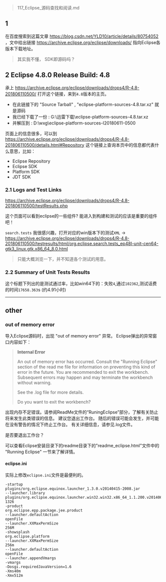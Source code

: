 > 117_Eclipse_源码查找和阅读.md

## 1

在百度搜索到这篇文章 <https://blog.csdn.net/YLD10/article/details/80754052> ，文中给出链接 <https://archive.eclipse.org/eclipse/downloads/> 指向Eclipse各版本下载地址。

> 其实我不懂， SDK即源码吗？

## 2 Eclipse 4.8.0 Release Build: 4.8

承上 <https://archive.eclipse.org/eclipse/downloads/drops4/R-4.8-201806110500/> 打开这个链接，来到`4.8`版本的主页。
- 在此链接下的 "Source Tarball" , "eclipse-platform-sources-4.8.tar.xz" 就是源码
- 我已经下载了一份 : G:\迅雷下载\eclipse-platform-sources-4.8.tar.xz
- 并解压到 : D:\wxg\eclipse-platform-sources-I20180611-0500

页面上的信息很多，可以到 <https://archive.eclipse.org/eclipse/downloads/drops4/R-4.8-201806110500/details.html#Repository> 这个链接上查询本页中的信息都代表什么意思，比如：
- Eclipse Repository
- Eclipse SDK
- Platform SDK
- JDT SDK


### 2.1 Logs and Test Links

<https://archive.eclipse.org/eclipse/downloads/drops4/R-4.8-201806110500/testResults.php>

这个页面可以看到eclipse的一些组件? 能进入到构建和测试的应该是重要的组件吧！

`search.tests` 我很感兴趣，打开对应的win版本下的测试`XML` -> <https://archive.eclipse.org/eclipse/downloads/drops4/R-4.8-201806110500/testresults/html/org.eclipse.search.tests_ep48I-unit-cen64-gtk3_linux.gtk.x86_64_8.0.html>

> 只能大概浏览一下，并不知道各个测试的用意。

### 2.2 Summary of Unit Tests Results

这个标题下列出的是测试通过率，比如win64下的：失败`4`,通过`102362`,测试话费的时间`17658.363`s (约4.91小时)









--------------------

## other

### out of memory error

导入Eclipse源码时，出现 "out of memory error" 异常。 Eclipse弹出的异常窗口内容如下：

> **Internal Error**
> 
> An out of memory error has occurred. Consult the "Running Eclipse" section of the read me file for information on preventing this kind of error in the future.
> You are recommended to exit the workbench.
Subsequent errors may happen and may terminate the workbench without warning.
> 
> See the .log file for more details.
>
> Do you want to exit the workbench?

出现内存不足错误。请参阅ReadMe文件的“RuningEclipse”部分，了解有关防止将来发生此类错误的信息。
建议您退出工作台。
随后的错误可能会发生，并可能在没有警告的情况下终止工作台。
有关详细信息，请参见.log文件。

是否要退出工作台？

可以查看Eclipse安装目录下的readme目录下的"readme_eclipse.html"文件中的 "Running Eclipse" 一节来了解详情。

#### eclipse.ini

实际上修改`eclipse.ini`文件是最便利的。

```
-startup
plugins/org.eclipse.equinox.launcher_1.3.0.v20140415-2008.jar
--launcher.library
plugins/org.eclipse.equinox.launcher.win32.win32.x86_64_1.1.200.v20140603-1326
-product
org.eclipse.epp.package.jee.product
--launcher.defaultAction
openFile
--launcher.XXMaxPermSize
256M
-showsplash
org.eclipse.platform
--launcher.XXMaxPermSize
256m
--launcher.defaultAction
openFile
--launcher.appendVmargs
-vmargs
-Dosgi.requiredJavaVersion=1.6
-Xms40m
-Xmx512m
```




